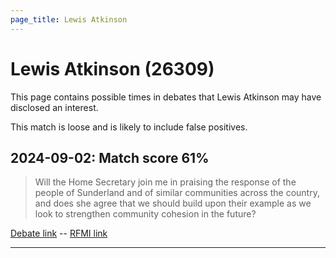 ```yaml
---
page_title: Lewis Atkinson
---
```


# Lewis Atkinson  (26309)

This page contains possible times in debates that Lewis Atkinson may have disclosed an interest.

This match is loose and is likely to include false positives. 



## 2024-09-02: Match score 61%

>Will the Home Secretary join me in praising the response of the people of Sunderland and of similar communities  across the country, and does she agree that we should build upon their example as we look to strengthen community cohesion in the future?

[Debate link](https://www.theyworkforyou.com/debates/?id=2024-09-02a.70.4)  --  [RFMI link](https://www.theyworkforyou.com/mp/26309/register)


---

